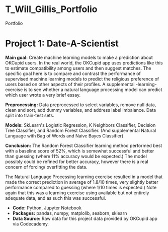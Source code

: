 # T_Will_Gillis_Portfolio
Portfolio

# Project 1: Date-A-Scientist

**Main goal:** Create machine learning models to make a prediction about OKCupid users. In the real world, the OKCupid app uses predictions like this to estimate compatibility among users and then suggest matches. The specific goal here is to compare and contrast the performance of supervised machine learning models to predict the religious preference of users based on other aspects of their profiles. A supplemental -learning- exercise is to see whether a natural language processing model can predict which user wrote a very brief essay. 

**Preprocessing:** Data preprocessed to select variables, remove null data, clean and sort, add dummy variables, and address label imbalance. Data split into train-test sets.

**Models:** SkLearn's Logistic Regression, K Neighbors Classifier, Decision Tree Classifier, and Random Forest Classifier. (And supplemental Natural Language with Bag of Words and Naive Bayes Classifier)

**Conclusion:** The Random Forest Classifier learning method performed best with a baseline score of 52%, which is somewhat successful and better than guessing (where 11% accuracy would be expected.) The model possibly could be refined for better accuracy, however there is a real concern of forcing/ overfitting the data. 

The Natural Language Processing learning exercise resulted in a model that made the correct prediction in average of 1.8/10 times, very slightly better performance compared to guessing (where 1/10 times is expected.) Note again that this was a learning exercise using available but not entirely adequate data, and as such this was successful.

- **Code:** Python, Jupyter Notebook
- **Packages:** pandas, numpy, matplolib, seaborn, sklearn 
- **Data Source:** Raw data for this project data provided by OKCupid app via Codecademy. 
